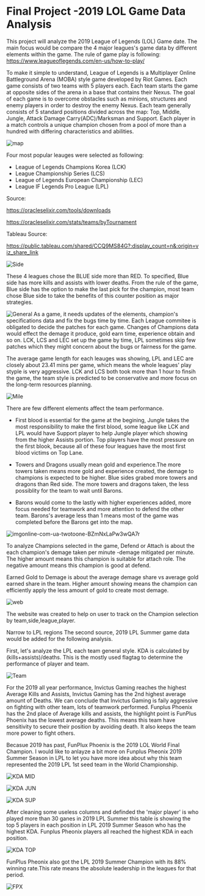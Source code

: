 # Final Project -2019 LOL Game Data Analysis

This project will analyze the 2019 League of Legends (LOL) Game date. The main focus would be compare the 4 major leagues's game data by different elements within the game. The rule of game play is following:
https://www.leagueoflegends.com/en-us/how-to-play/

To make it simple to understand, League of Legends is a Multiplayer Online Battleground Arena (MOBA) style game developed by Riot Games. Each game consists of two teams with 5 players each. Each team starts the game at opposite sides of the arena in a base that contains their Nexus. The goal of each game is to overcome obstacles such as minions, structures and enemy players in order to destroy the enemy Nexus. Each team generally consists of 5 standard positions divided across the map: Top, Middle, Jungle, Attack Damage Carry(ADC)/Marksman and Support. Each player in a match controls a unique champion chosen from a pool of more than a hundred with differing characteristics and abilities.

![map](https://user-images.githubusercontent.com/94014863/164923256-59093240-c0b9-4dd5-8ec6-4d2c8d0433c8.PNG)


Four most popular leauges were selected as following:
- League of Legends Champions Korea (LCK)
- League Championship Series (LCS)
- League of Legends European Championship (LEC)
- League IF Legends Pro League (LPL)


Source: 

https://oracleselixir.com/tools/downloads

https://oracleselixir.com/stats/teams/byTournament

Tableau Source:

https://public.tableau.com/shared/CCQ9MS84G?:display_count=n&:origin=viz_share_link


![Side](https://user-images.githubusercontent.com/94014863/164930134-3732fd68-693a-4bfe-b140-5a8be4ada993.PNG)

These 4 leagues chose the BLUE side more than RED. To specified, Blue side has more kills and assists with lower deaths. From the rule of the game, Blue side has the option to make the last pick for the champion, most team chose Blue side to take the benefits of this counter position as major strategies. 

![General](https://user-images.githubusercontent.com/94014863/164929656-cc6f0147-b2b5-4659-b4ec-8e6a7b1b0f17.PNG)
As a game, it needs updates of the elements, champion's specifications data and fix the bugs time by time. Each League commitee is obligated to decide the patches for each game. Changes of Champions data would effect the demage it produce, gold earn time, experience obtain and so on. 
LCK, LCS and LEC set up the game by time, LPL sometimes skip few patches which they might concern about the bugs or fairness for the game.

The average game length for each leauges was showing, LPL and LEC are closely about 23.41 mins per game, which means the whole leagues' play styple is very aggressive. 
LCK and LCS both took more than 1 hour to finsih the game, the team style is predicted to be conservative and more focus on the long-term resources planning.

![Mile](https://user-images.githubusercontent.com/94014863/164930361-85ad0337-e2e1-4dc1-9734-1d1b20b0d49c.PNG)

There are few different elements affect the team performance. 
- First blood is essential for the game at the begining, Jungle takes the most responsibility to make the first blood, some league like LCK and LPL would have Support player to help Jungle player which showing from the higher Assists portion. Top players have the most pressure on the first blook, because all of these four leagues have the most first blood victims on Top Lane.

- Towers and Dragons usually mean gold and experience.The more towers taken means more gold and experience created, the demage to champions is expected to be higher. 
Blue sides grabed more towers and dragons than Red side. The more towers and dragons taken, the less possiblity for the team to wait until Barons. 
- Barons would come to the lastly with higher experiences added, more focus needed for teamwork and more attention to defend the other team. Barons's average less than 1 means most of the game was completed before the Barons get into the map. 

![imgonline-com-ua-twotoone-BZmNxLaPw3wQA7r](https://user-images.githubusercontent.com/94014863/164947050-3795fa03-9a70-4bdb-981d-e2fa99c9d2aa.jpg)

To analyze Champions selected in the game, 
Defend or Attach is about the each champion's demage taken per minute -demage mitigated per minute. The higher amount means this champion is suitable for attach role. The negative amount means this champion is good at defend.

Earned Gold to Demage is about the average demage share vs average gold earned share in the team. Higher amount showing means the champion can efficiently apply the less amount of gold to create most demage. 

![web](https://user-images.githubusercontent.com/94014863/165408407-10942073-bcae-4285-b130-64149c30f1b6.PNG)

The website was created to help on user to track on the Champion selection by team,side,league,player. 

Narrow to LPL regions
The second source, 2019 LPL Summer game data would be added for the following analysis.

First, let's analyze the LPL each team general style. KDA is calculated by (kills+assists)/deaths. This is the mostly used flagtag to determine the performance of player and team.

![Team](https://user-images.githubusercontent.com/94014863/164930653-a942c75d-1337-43b7-a12e-38d71d1e987d.PNG)

For the 2019 all year performance, Invictus Gaming reaches the highest Average Kills and Assists, Invictus Gaming has the 2nd highest average amount of Deaths.
We can conclude that Invictus Gaming is faily aggressive on fighting with other team, lots of teamwork performed.
Funplus Phoenix has the 2nd place of Average kills and assists, the highlight point is FunPlus Phoenix has the lowest average deaths. This means this team have sensitivity to secure their position by avoiding death. It also keeps the team more power to fight others.

Becasue 2019 has past, FunPlux Phoenix is the 2019 LOL World Final Champion. I would like to anlayze a bit more on Funplus Pheonix 2019 Summer Season in LPL to let you have more idea about why this team represented the 2019 LPL 1st seed team in the World Championship.


![KDA MID](https://user-images.githubusercontent.com/94014863/164948066-5270d040-b5fe-4d8d-92d9-b868548c8209.PNG)

![KDA JUN](https://user-images.githubusercontent.com/94014863/164948069-7b0f52b2-1de8-4845-8ef3-997f67daa026.PNG)

![KDA SUP](https://user-images.githubusercontent.com/94014863/164948070-5a72b574-17ba-4a6f-a030-86c0f260ab9c.PNG)


After cleaning some useless columns and definded the 'major player' is who played more than 30 ganes in 2019 LPL Summer 
this table is showing the top 5 players in each position in LPL 2019 Summer Season who has the highest KDA. 
Funplus Pheonix players all reached the highest KDA in each position.

![KDA TOP](https://user-images.githubusercontent.com/94014863/164948084-6f18868f-9548-4549-b1bb-e96a695c26e1.PNG)

FunPlus Pheonix also got the LPL 2019 Summer Champion with its 88% winning rate.This rate means the absolute leadership in the leagues for that period.


![FPX](https://user-images.githubusercontent.com/94014863/165407305-6b258f37-cf5d-4fca-80d0-70af42aa0318.PNG)

